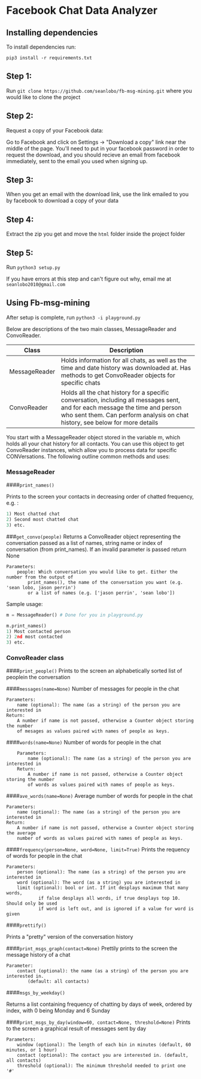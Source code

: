 # Facebook Chat Data Analyzer

## Installing dependencies

To install dependencies run:

    pip3 install -r requirements.txt


## Step 1:

Run `git clone https://github.com/seanlobo/fb-msg-mining.git` where you would like to clone the project


## Step 2:

Request a copy of your Facebook data:

Go to Facebook and click on Settings -> "Download a copy" link near the middle of the page.
You'll need to put in your facebook password in order to request the download, and you should
recieve an email from facebook immediately, sent to the email you used when signing up.


## Step 3:

When you get an email with the download link, use the link emailed to you by facebook 
to download a copy of your data


## Step 4:

Extract the zip you get and move the `html` folder inside the project folder


## Step 5:

Run `python3 setup.py`

If you have errors at this step and can't figure out why, email me at `seanlobo2010@gmail.com`


## Using Fb-msg-mining

After setup is complete, run `python3 -i playground.py`

Below are descriptions of the two main classes, MessageReader and ConvoReader.

| Class   | Description |
|-------------|-------------|
|MessageReader | Holds information for all chats, as well as the time and date history was downloaded at. Has methods to get ConvoReader objects for specific chats |
|ConvoReader | Holds all the chat history for a specific conversation, including all messages sent, and for each message the time and person who sent them. Can perform analysis on chat history, see below for more details |


You start with a MessageReader object stored in the variable m, which holds all your chat history for all contacts. You can use this object to get ConvoReader instances, which allow you to process data for specific CONVersations. The following outline common methods and uses:


### MessageReader

####`print_names()` 

Prints to the screen your contacts in decreasing order of chatted frequency, e.g. :
```python
1) Most chatted chat
2) Second most chatted chat
3) etc.
```

###`get_convo(people)`
Returns a ConvoReader object representing the conversation
passed as a list of names, string name or index of conversation
(from print_names). If an invalid parameter is passed return None

	Parameters:
		people: Which conversation you would like to get. Either the number from the output of 
			print_names(), the name of the conversation you want (e.g. 'sean lobo, jason perrin') 
			or a list of names (e.g. ['jason perrin', 'sean lobo'])


Sample usage:
```python
m = MessageReader() # Done for you in playground.py

m.print_names()
1) Most contacted person
2) 2nd most contacted
3) etc.
```
### ConvoReader class ###

####`print_people()`
Prints to the screen an alphabetically sorted list of peoplein the conversation

####`messages(name=None)`
Number of messages for people in the chat 

	Parameters:
		name (optional): The name (as a string) of the person you are interested in
	Return:
		A number if name is not passed, otherwise a Counter object storing the number
		of mesages as values paired with names of people as keys.


####`words(name=None)`
Number of words for people in the chat

		Parameters:
			name (optional): The name (as a string) of the person you are interested in
		Return:
			A number if name is not passed, otherwise a Counter object storing the number
			of words as values paired with names of people as keys.


####`ave_words(name=None)`
Average number of words for people in the chat

	Parameters:
		name (optional): The name (as a string) of the person you are interested in
	Return:
		A number if name is not passed, otherwise a Counter object storing the average
		number of words as values paired with names of people as keys.


####`frequency(person=None, word=None, limit=True)`
Prints the requency of words for people in the chat
	
	Parameters:
		person (optional): The name (as a string) of the person you are interested in
		word (optional): The word (as a string) you are interested in
		limit (optional): bool or int. If int desplays maximum that many words, 
				if false desplays all words, if true desplays top 10. Should only be used
				if word is left out, and is ignored if a value for word is given

####`prettify()`

Prints a "pretty" version of the conversation history

####`print_msgs_graph(contact=None)`
Prettily prints to the screen the message history of a chat
	
	Parameter:
		contact (optional): the name (as a string) of the person you are interested in.
			(default: all contacts)


####`msgs_by_weekday()`

Returns a list containing frequency of chatting by days of week, ordered by index, with 0 being Monday and 6 Sunday

####`print_msgs_by_day(window=60, contact=None, threshold=None)`
Prints to the screen a graphical result of messages sent by day
	
	Parameters:
		window (optional): The length of each bin in minutes (default, 60 minutes, or 1 hour)
		contact (optional): The contact you are interested in. (default, all contacts)
		threshold (optional): The minimum threshold needed to print one '#'




